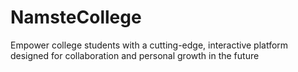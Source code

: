 # NamsteCollege
Empower college students with a cutting-edge, interactive platform designed for collaboration and personal growth in the future
